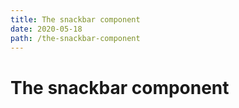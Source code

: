 ```yaml
---
title: The snackbar component
date: 2020-05-18
path: /the-snackbar-component
---
```


# The snackbar component

<!-- `embed:snackbar.tsx` -->
